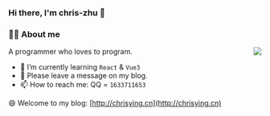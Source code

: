 ### Hi there, I'm chris-zhu 👋
### 👨‍🚒 About me

<img align="right" src="https://github-readme-stats.vercel.app/api?username=chris-zhu&show_icons=true&theme=tokyonight">

A programmer who loves to program.
- 🌱 I’m currently learning `React` & `Vue3`
- 💬 Please leave a message on my blog.
- 📫 How to reach me: QQ = `1633711653`

😄 Welcome to my blog: [http://chrisying.cn](http://chrisying.cn)





<!--
**chris-zhu/chris-zhu** is a ✨ _special_ ✨ repository because its `README.md` (this file) appears on your GitHub profile.

Here are some ideas to get you started:

- 🔭 I’m currently working on ...
- 🌱 I’m currently learning ...
- 👯 I’m looking to collaborate on ...
- 🤔 I’m looking for help with ...
- 💬 Ask me about ...
- 📫 How to reach me: ...
- 😄 Pronouns: ...
- ⚡ Fun fact: ...
-->
